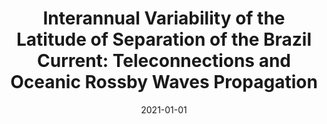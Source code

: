 ---
title: "Interannual Variability of the Latitude of Separation of the Brazil Current: Teleconnections and Oceanic Rossby Waves Propagation"
collection: publications
permalink: /publication/2021-01-01-Interannual-Variability-of-the-Latitude-of-Separation-of-the-Brazil-Current-Teleconnections-and-Oceanic-Rossby-Waves-Propagation
date: 2021-01-01
venue: 'Journal of Geophysical Research: Oceans'
paperurl: 'https://agupubs.onlinelibrary.wiley.com/doi/full/10.1029/2021JC017557'
citation: ' Bodnariuk, Nicolas,  Simionato, Claudia G.,  Saraceno, Martin,  Osman, Marisol,  Diaz, Leandro B., &quot;Interannual Variability of the Latitude of Separation of the Brazil Current: Teleconnections and Oceanic Rossby Waves Propagation.&quot; Journal of Geophysical Research: Oceans, 2021.'
---
